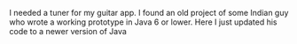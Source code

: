 I needed a tuner for my guitar app. I found an old project of some Indian guy who wrote a working prototype in Java 6 or lower. Here I just updated his code to a newer version of Java
